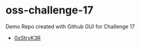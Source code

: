 # oss-challenge-17
Demo Repo created with Github GUI for Challenge 17

- [0xStryK3R](https://github.com/0xStryK3R)